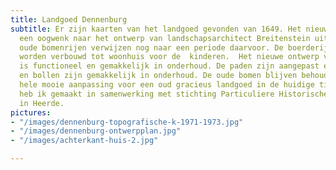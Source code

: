 ```yaml
---
title: Landgoed Dennenburg
subtitle: Er zijn kaarten van het landgoed gevonden van 1649. Het nieuwe ontwerp heeft
  een oogwenk naar het ontwerp van landschapsarchitect Breitenstein uit 1815.  De
  oude bomenrijen verwijzen nog naar een periode daarvoor. De boerderij en het tuinhuis
  worden verbouwd tot woonhuis voor de  kinderen.  Het nieuwe ontwerp van het wooneiland
  is functioneel en gemakkelijk in onderhoud. De paden zijn aangepast en struiken
  en bollen zijn gemakkelijk in onderhoud. De oude bomen blijven behouden.  Het is
  hele mooie aanpassing voor een oud gracieus landgoed in de huidige tijd. Het ontwerp
  heb ik gemaakt in samenwerking met stichting Particuliere Historische Buitenplaatsen
  in Heerde.
pictures:
- "/images/dennenburg-topografische-k-1971-1973.jpg"
- "/images/dennenburg-ontwerpplan.jpg"
- "/images/achterkant-huis-2.jpg"

---
```

